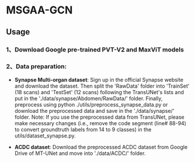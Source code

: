 # MSGAA-GCN
## Usage
### 1、Download Google pre-trained PVT-V2 and MaxViT models
### 2、Data preparation:
- **Synapse Multi-organ dataset**: Sign up in the official Synapse website and download the dataset. Then split the 'RawData' folder into 'TrainSet' (18 scans) and 'TestSet' (12 scans) following the TransUNet's lists and put in the './data/synapse/Abdomen/RawData/' folder. Finally, preprocess using python ./utils/preprocess_synapse_data.py or download the preprocessed data and save in the './data/synapse/' folder. Note: If you use the preprocessed data from TransUNet, please make necessary changes (i.e., remove the code segment (line# 88-94) to convert groundtruth labels from 14 to 9 classes) in the utils/dataset_synapse.py.

- **ACDC dataset**: Download the preprocessed ACDC dataset from Google Drive of MT-UNet and move into './data/ACDC/' folder.

